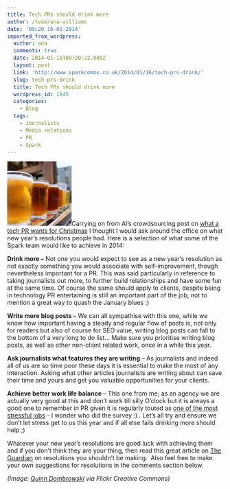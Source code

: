 ```yaml
---
title: Tech PRs should drink more
author: /team/ana-williams
date: '09:20 16-01-2014'
imported_from_wordpress:
  author: ana
  comments: true
  date: 2014-01-16T09:20:22.000Z
  layout: post
  link: 'http://www.sparkcomms.co.uk/2014/01/16/tech-prs-drink/'
  slug: tech-prs-drink
  title: Tech PRs should drink more
  wordpress_id: 1645
  categories:
    - Blog
  tags:
    - Journalists
    - Media relations
    - PR
    - Spark
---
```


![Beer glasses](Pic1-150x150.jpg)Carrying on from Al’s crowdsourcing post on [what a tech PR wants for Christmas](http://www.sparkcomms.co.uk/2013/12/04/tech-pr-wants-christmas/) I thought I would ask around the office on what new year’s resolutions people had. Here is a selection of what some of the Spark team would like to achieve in 2014:

**Drink more –** Not one you would expect to see as a new year’s resolution as not exactly something you would associate with self-improvement, though nevertheless important for a PR. This was said particularly in reference to taking journalists out more, to further build relationships and have some fun at the same time. Of course the same should apply to clients, despite being in technology PR entertaining is still an important part of the job, not to mention a great way to quash the January blues :)

**Write more blog posts** – We can all sympathise with this one, while we know how important having a steady and regular flow of posts is, not only for readers but also of course for SEO value, writing blog posts can fall to the bottom of a very long to do list… Make sure you prioritise writing blog posts, as well as other non-client related work, once in a while this year.

**Ask journalists what features they are writing** – As journalists and indeed all of us are so time poor these days it is essential to make the most of any interaction. Asking what other articles journalists are writing about can save their time and yours and get you valuable opportunities for your clients.

**Achieve better work life balance** – This one from me; as an agency we are actually very good at this and don’t work till silly O’clock but it is always a good one to remember in PR given it is regularly touted as [one of the most stressful jobs](http://www.forbes.com/sites/susanadams/2013/01/03/the-most-stressful-jobs-of-2013/) - I wonder who did the survey :) . Let’s all try and ensure we don’t let stress get to us this year and if all else fails drinking more should help ;)

Whatever your new year’s resolutions are good luck with achieving them and if you don’t think they are your thing, then read this great article on [The Guardian](http://www.theguardian.com/lifeandstyle/2014/jan/03/12-new-years-resolutions-should-be-abandoned) on resolutions you shouldn’t be making.  Also feel free to make your own suggestions for resolutions in the comments section below.

_(Image: [Quinn Dombrowski](http://www.flickr.com/photos/quinndombrowski/5200218267/) via Flickr Creative Commons)_
